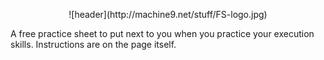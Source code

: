 <p align="center">
![header](http://machine9.net/stuff/FS-logo.jpg)
</p>

A free practice sheet to put next to you when you practice your execution skills.
Instructions are on the page itself.


